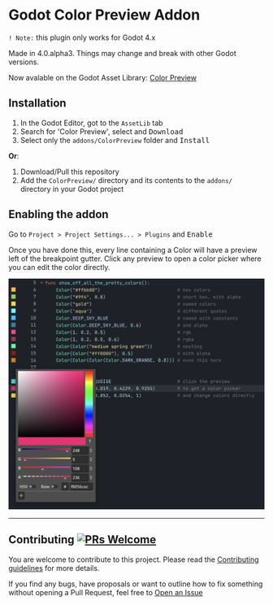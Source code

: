 # Godot Color Preview Addon

`! Note:` this plugin only works for Godot 4.x

Made in 4.0.alpha3. Things may change and break with other Godot versions.

Now avalable on the Godot Asset Library: [Color Preview](https://godotengine.org/asset-library/asset/1252)

## Installation
1. In the Godot Editor, got to the `AssetLib` tab
1. Search for 'Color Preview', select and <kbd>Download</kbd>
1. Select only the `addons/ColorPreview` folder and <kbd>Install</kbd>

**Or**:

1. Download/Pull this repository
1. Add the `ColorPreview/` directory and its contents to the `addons/` directory in your Godot project

## Enabling the addon
Go to `Project > Project Settings... > Plugins` and <kbd>Enable</kbd>


Once you have done this, every line containing a Color will have a preview left of the breakpoint gutter.
Click any preview to open a color picker where you can edit the color directly.

![Addon Preview](https://github.com/Qubus0/GodotColorPreview/blob/main/colors.png)

***

## Contributing [![PRs Welcome](https://img.shields.io/badge/PRs-welcome-brightgreen.svg?style=flat-square)](https://makeapullrequest.com)

You are welcome to contribute to this project.
Please read the [Contributing guidelines](https://github.com/Qubus0/GodotColorPreview/blob/main/CONTRIBUTING.md) for more details.

If you find any bugs, have proposals or want to outline how to fix something without opening a Pull Request, feel free to [Open an Issue](https://github.com/Qubus0/GodotColorPreview/issues/new)
